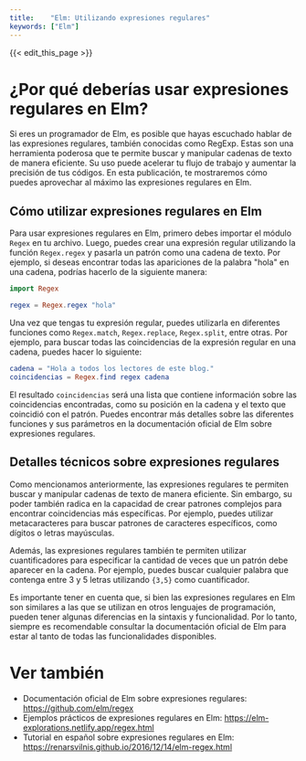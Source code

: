 ```yaml
---
title:    "Elm: Utilizando expresiones regulares"
keywords: ["Elm"]
---
```


{{< edit_this_page >}}

# ¿Por qué deberías usar expresiones regulares en Elm?

Si eres un programador de Elm, es posible que hayas escuchado hablar de las expresiones regulares, también conocidas como RegExp. Estas son una herramienta poderosa que te permite buscar y manipular cadenas de texto de manera eficiente. Su uso puede acelerar tu flujo de trabajo y aumentar la precisión de tus códigos. En esta publicación, te mostraremos cómo puedes aprovechar al máximo las expresiones regulares en Elm.

## Cómo utilizar expresiones regulares en Elm

Para usar expresiones regulares en Elm, primero debes importar el módulo `Regex` en tu archivo. Luego, puedes crear una expresión regular utilizando la función `Regex.regex` y pasarla un patrón como una cadena de texto. Por ejemplo, si deseas encontrar todas las apariciones de la palabra "hola" en una cadena, podrías hacerlo de la siguiente manera:

```Elm
import Regex

regex = Regex.regex "hola"
```

Una vez que tengas tu expresión regular, puedes utilizarla en diferentes funciones como `Regex.match`, `Regex.replace`, `Regex.split`, entre otras. Por ejemplo, para buscar todas las coincidencias de la expresión regular en una cadena, puedes hacer lo siguiente:

```Elm
cadena = "Hola a todos los lectores de este blog."
coincidencias = Regex.find regex cadena
```

El resultado `coincidencias` será una lista que contiene información sobre las coincidencias encontradas, como su posición en la cadena y el texto que coincidió con el patrón. Puedes encontrar más detalles sobre las diferentes funciones y sus parámetros en la documentación oficial de Elm sobre expresiones regulares.

## Detalles técnicos sobre expresiones regulares

Como mencionamos anteriormente, las expresiones regulares te permiten buscar y manipular cadenas de texto de manera eficiente. Sin embargo, su poder también radica en la capacidad de crear patrones complejos para encontrar coincidencias más específicas. Por ejemplo, puedes utilizar metacaracteres para buscar patrones de caracteres específicos, como dígitos o letras mayúsculas.

Además, las expresiones regulares también te permiten utilizar cuantificadores para especificar la cantidad de veces que un patrón debe aparecer en la cadena. Por ejemplo, puedes buscar cualquier palabra que contenga entre 3 y 5 letras utilizando `{3,5}` como cuantificador.

Es importante tener en cuenta que, si bien las expresiones regulares en Elm son similares a las que se utilizan en otros lenguajes de programación, pueden tener algunas diferencias en la sintaxis y funcionalidad. Por lo tanto, siempre es recomendable consultar la documentación oficial de Elm para estar al tanto de todas las funcionalidades disponibles.

# Ver también

- Documentación oficial de Elm sobre expresiones regulares: https://github.com/elm/regex
- Ejemplos prácticos de expresiones regulares en Elm: https://elm-explorations.netlify.app/regex.html
- Tutorial en español sobre expresiones regulares en Elm: https://renarsvilnis.github.io/2016/12/14/elm-regex.html